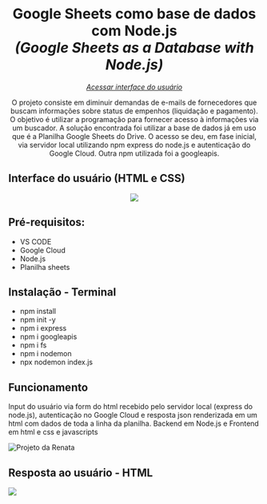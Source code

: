 <h1 align="center">Google Sheets como base de dados com Node.js <br><i>(Google Sheets as a Database with Node.js)</i></h1>
 <p align="center"><a href="https://renataverasventurim.github.io/Interface_usuario/"><i>Acessar interface do usuário</i></a></p>
 
<p align="center">O projeto consiste em diminuir demandas de e-mails de fornecedores que buscam informações sobre status de empenhos (liquidação e pagamento). O objetivo é utilizar a programação para fornecer acesso à informações via um buscador. A solução encontrada foi utilizar a base de dados já em uso que é a Planilha Google Sheets do Drive. O acesso se deu, em fase inicial, via servidor local utilizando npm express do node.js e autenticação do Google Cloud. Outra npm utilizada foi a googleapis.</p>

<h2>Interface do usuário (HTML e CSS)</h2>
<p align="center"><img src="https://github.com/RenataVerasVenturim/Google_Sheets_as_Database/assets/129551549/bb5afb31-83ba-4f5f-ad16-e93f1196db17">
</p>

<h2>Pré-requisitos:</h2>
<ul>
<li>VS CODE
<li>Google Cloud
<li>Node.js
<li>Planilha sheets
</ul>

<h2>Instalação - Terminal</h2>
<ul>
  <li>npm install</li>
  <li>npm init -y</li>
  <li> npm i express</li>
  <li>npm i googleapis</li>
  <li> npm i fs
  <li>npm i nodemon</li>
  <li>npx nodemon index.js</li>
</ul>

<h2>Funcionamento</h2>
<p>Input do usuário via form do html recebido pelo servidor local (express do node.js), autenticação no Google Cloud e resposta json renderizada em um html com dados de toda a linha da planilha. Backend em Node.js e Frontend em html e css e javascripts</p>
<p><img src="https://media2.giphy.com/media/pyHhg54LZ0WC9JQLoo/giphy.gif" alt="Projeto da Renata"></p>

<h2>Resposta ao usuário - HTML</h2>
<img src="https://github.com/RenataVerasVenturim/Google_Sheets_as_Database/assets/129551549/75b8e02b-845f-4b85-9889-4e2f1b32dbee">


